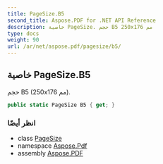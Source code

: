 ```yaml
---
title: PageSize.B5
second_title: Aspose.PDF for .NET API Reference
description: خاصية PageSize. حجم B5 250x176 مم
type: docs
weight: 90
url: /ar/net/aspose.pdf/pagesize/b5/
---
```

## خاصية PageSize.B5

حجم B5 (250x176 مم).

```csharp
public static PageSize B5 { get; }
```

### انظر أيضًا

* class [PageSize](../)
* namespace [Aspose.Pdf](../../../aspose.pdf/)
* assembly [Aspose.PDF](../../../)